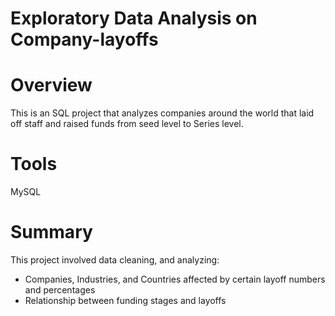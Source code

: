 # Exploratory Data Analysis on Company-layoffs
# Overview
This is an SQL project that analyzes companies around the world that laid off staff and raised funds from seed level to Series level.
# Tools
MySQL
# Summary
This project involved data cleaning, and analyzing:
* Companies, Industries, and Countries affected by certain layoff numbers and percentages
* Relationship between funding stages and layoffs
  
